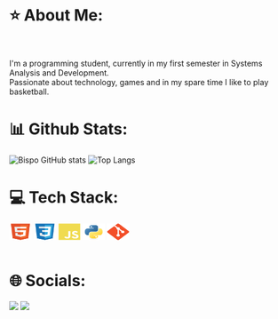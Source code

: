 <h1>⭐ About Me:</h1><br>

<p>I'm a programming student, currently in my first semester in Systems Analysis and Development.<br> Passionate about technology, games and in my spare time I like to play basketball.</p>

<h1>📊 Github Stats:</h1>

![Bispo GitHub stats](https://github-readme-stats.vercel.app/api?username=bispo1307&show_icons=true&theme=dark)
![Top Langs](https://github-readme-stats.vercel.app/api/top-langs/?username=bispo1307&theme=dark&layout=compact)<br>

<h1>💻 Tech Stack:</h1>
<div style="display: inline_block">
  <img align="center" alt="HTML" height="30" width="40" src="https://raw.githubusercontent.com/devicons/devicon/master/icons/html5/html5-original.svg">
  <img align="center" alt="CSS" height="30" width="40" src="https://raw.githubusercontent.com/devicons/devicon/master/icons/css3/css3-original.svg">
  <img align="center" alt="JavaScript" height="30" width="40" src="https://raw.githubusercontent.com/devicons/devicon/master/icons/javascript/javascript-plain.svg">
  <img align="center" alt="Python" height="30" width="40" src="https://raw.githubusercontent.com/devicons/devicon/master/icons/python/python-original.svg">
  <img align="center" alt="Git" height="30" width="40" src="https://raw.githubusercontent.com/devicons/devicon/master/icons/git/git-original.svg">
</div><br>

<h1>🌐 Socials:</h1>
<div>
  <a href = "mailto:alanoliveirab09@gmail.com"><img src="https://img.shields.io/badge/-Gmail-%23333?style=for-the-badge&logo=gmail&logoColor=white" target="_blank"></a>
  <a href="https://www.linkedin.com/in/alan-oliveira-bispo-70358b344" target="_blank"><img src="https://img.shields.io/badge/-LinkedIn-%230077B5?style=for-the-badge&logo=linkedin&logoColor=white" target="_blank">
    </a>
<div>
